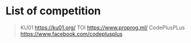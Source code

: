 # List of competition
> KU01 https://ku01.org/
> TOI https://www.proprog.ml/
> CodePlusPLus https://www.facebook.com/codeplusplus
